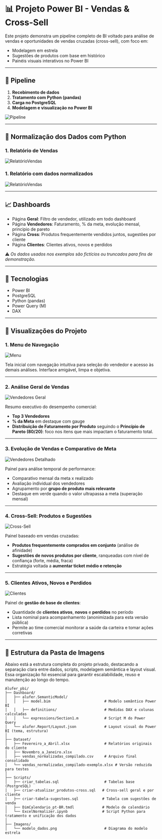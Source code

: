 # 📊 Projeto Power BI - Vendas & Cross-Sell

Este projeto demonstra um pipeline completo de BI voltado para análise de vendas e oportunidades de vendas cruzadas (cross-sell), com foco em:

- Modelagem em estrela
- Sugestões de produtos com base em histórico
- Painéis visuais interativos no Power BI

---

## 🧭 Pipeline

1. **Recebimento de dados**
2. **Tratamento com Python (pandas)**
3. **Carga no PostgreSQL**
4. **Modelagem e visualização no Power BI**

![Pipeline](imagens/Fluxograma.jpg)

---

## 🎲 Normalização dos Dados com Python

### 1. Relatório de Vendas

![RelatórioVendas](imagens/PlanilhaOriginal.png)

### 1. Relatório com dados normalizados

![RelatórioVendas](imagens/PlanilhaNormalizada.png)

---

## 📈 Dashboards

- Página **Geral**: Filtro de vendedor, utilizado em todo dashboard
- Página **Vendedores**: Faturamento, % da meta, evolução mensal, principio de pareto
- Página **Cross**: Produtos frequentemente vendidos juntos, sugestões por cliente
- Página **Clientes**: Clientes ativos, novos e perdidos

⚠️ *Os dados usados nos exemplos são fictícios ou truncados para fins de demonstração.*

---

## 📌 Tecnologias

- Power BI
- PostgreSQL
- Python (pandas)
- Power Query (M)
- DAX

---

## 📸 Visualizações do Projeto

### 1. Menu de Navegação

![Menu](imagens/1-Menu.png)

Tela inicial com navegação intuitiva para seleção do vendedor e acesso às demais análises. Interface amigável, limpa e objetiva.

---

### 2. Análise Geral de Vendas

![Vendedores Geral](imagens/2-Vendedores.png)

Resumo executivo do desempenho comercial:

- **Top 3 Vendedores**
- **% da Meta** em destaque com gauge
- **Distribuição de Faturamento por Produto** seguindo o **Princípio de Pareto (80/20)**: foco nos itens que mais impactam o faturamento total.

---

### 3. Evolução de Vendas e Comparativo de Meta

![Vendedores Detalhado](imagens/3-Vendedores.png)

Painel para análise temporal de performance:

- Comparativo mensal da meta x realizado
- Avaliação individual dos vendedores
- Agrupamento por **grupo de produto mais relevante**
- Destaque em verde quando o valor ultrapassa a meta (superação mensal)

---

### 4. Cross-Sell: Produtos e Sugestões

![Cross-Sell](imagens/4-Cross.png)

Painel baseado em vendas cruzadas:

- **Produtos frequentemente comprados em conjunto** (análise de afinidade)
- **Sugestões de novos produtos por cliente**, ranqueadas com nível de confiança (forte, média, fraca)
- Estratégia voltada a **aumentar ticket médio e retenção**

---

### 5. Clientes Ativos, Novos e Perdidos

![Clientes](imagens/5-Clientes.png)

Painel de **gestão de base de clientes**:

- Quantidade de **clientes ativos**, **novos** e **perdidos** no período
- Lista nominal para acompanhamento (anonimizada para esta versão pública)
- Permite ao time comercial monitorar a saúde da carteira e tomar ações corretivas

---

## 📁 Estrutura da Pasta de Imagens

Abaixo está a estrutura completa do projeto privado, destacando a separação clara entre dados, scripts, modelagem semântica e layout visual. Essa organização foi essencial para garantir escalabilidade, reuso e manutenção ao longo do tempo.

```plaintext
Alufer_pbi/
├── Dashboard/
│   ├── alufer.SemanticModel/
│   │   ├── model.bim                         # Modelo semântico Power BI
│   │   ├── definitions/                      # Medidas DAX e colunas calculadas
│   │   └── expressions/Section1.m            # Script M do Power Query
│   └── alufer.Report/Layout.json             # Layout visual do Power BI (tema, estrutura)
│
├── Dataset/
│   ├── Fevereiro_a_Abril.xlsx                # Relatórios originais do cliente
│   ├── Novembro_a_Janeiro.xlsx
│   ├── vendas_normalizadas_compilado.csv     # Arquivo final consolidado
│   └── vendas_normalizadas_compilado-exemplo.xlsx # Versão reduzida para testes
│
├── Scripts/
│   ├── criar_tabelas.sql                     # Tabelas base (PostgreSQL)
│   ├── criar-atualizar_produtos-cross.sql   # Cross-sell geral e por cliente
│   ├── criar-tabela-sugestoes.sql           # Tabela com sugestões de venda
│   ├── DimCalendario_pt-BR.tmdl             # Modelo de calendário
│   └── ExcelNormalizer.ipynb                # Script Python para tratamento e unificação dos dados
│
├── Imagens/
│   └── modelo_dados.png                      # Diagrama do modelo estrela

